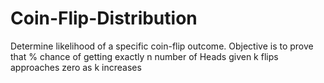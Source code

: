 # Coin-Flip-Distribution
Determine likelihood of a specific coin-flip outcome. Objective is to prove that % chance of getting exactly n number of Heads given k flips approaches zero as k increases
